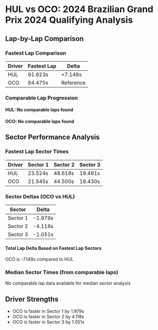 # HUL vs OCO: 2024 Brazilian Grand Prix 2024 Qualifying Analysis

## Lap-by-Lap Comparison

### Fastest Lap Comparison
|Driver|Fastest Lap|Delta|
|------|-----------|-----|
|HUL|91.623s|+7.148s|
|OCO|84.475s|Reference|

### Comparable Lap Progression

#### HUL: No comparable laps found

#### OCO: No comparable laps found

## Sector Performance Analysis

### Fastest Lap Sector Times
|Driver|Sector 1|Sector 2|Sector 3|
|------|--------|--------|--------|
|HUL|23.524s|48.618s|19.481s|
|OCO|21.545s|44.500s|18.430s|

### Sector Deltas (OCO vs HUL)
|Sector|Delta|
|------|-----|
|Sector 1|-1.979s|
|Sector 2|-4.118s|
|Sector 3|-1.051s|

#### Total Lap Delta Based on Fastest Lap Sectors
OCO is -7.148s compared to HUL

### Median Sector Times (from comparable laps)
No comparable lap data available for median sector analysis

## Driver Strengths
- OCO is faster in Sector 1 by 1.979s
- OCO is faster in Sector 2 by 4.118s
- OCO is faster in Sector 3 by 1.051s